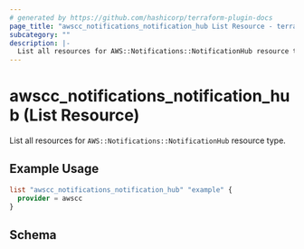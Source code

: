 ```yaml
---
# generated by https://github.com/hashicorp/terraform-plugin-docs
page_title: "awscc_notifications_notification_hub List Resource - terraform-provider-awscc"
subcategory: ""
description: |-
  List all resources for AWS::Notifications::NotificationHub resource type.
---
```


# awscc_notifications_notification_hub (List Resource)

List all resources for `AWS::Notifications::NotificationHub` resource type.

## Example Usage

```terraform
list "awscc_notifications_notification_hub" "example" {
  provider = awscc
}
```

<!-- schema generated by tfplugindocs -->
## Schema
